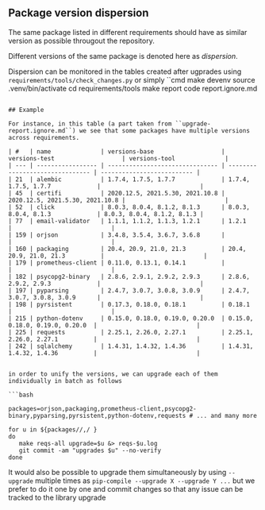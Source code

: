 ## Package version dispersion

The same package listed in different requirements should have as similar version as possible througout the repository.

Different versions of the same package is denoted here as *dispersion*.

Dispersion can be monitored in the tables created after ugprades using ``requirements/tools/check_changes.py`` or simply
``cmd
make devenv
source .venv/bin/activate
cd requirements/tools
make report
code report.ignore.md
```

## Example

For instance, in this table (a part taken from ``upgrade-report.ignore.md``) we see that some packages have multiple versions across requirements.

| #   | name              | versions-base                   | versions-test                   | versions-tool              |
| --- | ----------------- | ------------------------------- | ------------------------------- | -------------------------- |
| 21  | alembic           | 1.7.4, 1.7.5, 1.7.7             | 1.7.4, 1.7.5, 1.7.7             |                            |
| 45  | certifi           | 2020.12.5, 2021.5.30, 2021.10.8 | 2020.12.5, 2021.5.30, 2021.10.8 |                            |
| 52  | click             | 8.0.3, 8.0.4, 8.1.2, 8.1.3      | 8.0.3, 8.0.4, 8.1.3             | 8.0.3, 8.0.4, 8.1.2, 8.1.3 |
| 77  | email-validator   | 1.1.1, 1.1.2, 1.1.3, 1.2.1      | 1.2.1                           |                            |
| 159 | orjson            | 3.4.8, 3.5.4, 3.6.7, 3.6.8      |                                 |                            |
| 160 | packaging         | 20.4, 20.9, 21.0, 21.3          | 20.4, 20.9, 21.0, 21.3          |                            |
| 179 | prometheus-client | 0.11.0, 0.13.1, 0.14.1          |                                 |                            |
| 182 | psycopg2-binary   | 2.8.6, 2.9.1, 2.9.2, 2.9.3      | 2.8.6, 2.9.2, 2.9.3             |                            |
| 197 | pyparsing         | 2.4.7, 3.0.7, 3.0.8, 3.0.9      | 2.4.7, 3.0.7, 3.0.8, 3.0.9      |                            |
| 198 | pyrsistent        | 0.17.3, 0.18.0, 0.18.1          | 0.18.1                          |                            |
| 215 | python-dotenv     | 0.15.0, 0.18.0, 0.19.0, 0.20.0  | 0.15.0, 0.18.0, 0.19.0, 0.20.0  |                            |
| 225 | requests          | 2.25.1, 2.26.0, 2.27.1          | 2.25.1, 2.26.0, 2.27.1          |                            |
| 242 | sqlalchemy        | 1.4.31, 1.4.32, 1.4.36          | 1.4.31, 1.4.32, 1.4.36          |                            |


in order to unify the versions, we can upgrade each of them individually in batch as follows

```bash

packages=orjson,packaging,prometheus-client,psycopg2-binary,pyparsing,pyrsistent,python-dotenv,requests # ... and many more

for u in ${packages//,/ }
do
   make reqs-all upgrade=$u &> reqs-$u.log
   git commit -am "upgrades $u" --no-verify
done
```

It would also be possible to upgrade them simultaneously by using ``--upgrade`` multiple times as ``pip-compile --upgrade X --upgrade Y ...``
but we prefer to do it one by one and commit changes so that any issue can be tracked to the library upgrade
